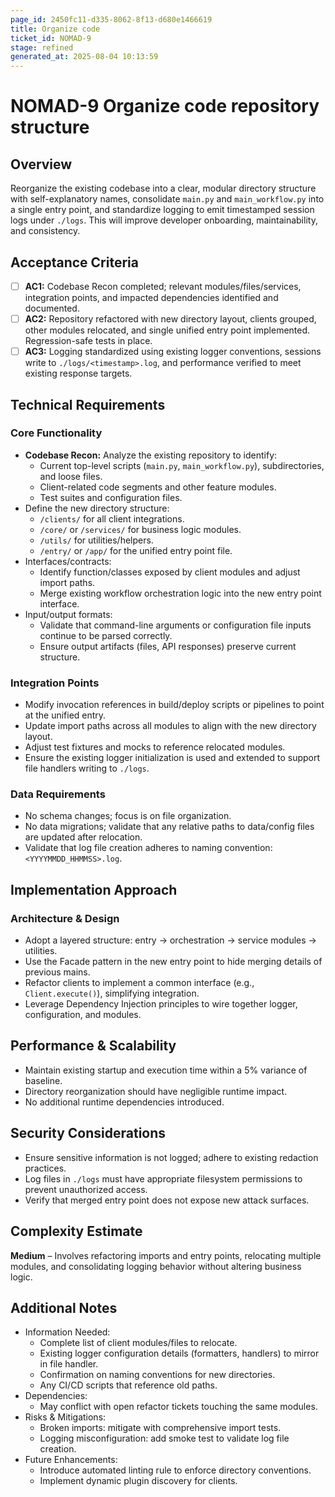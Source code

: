```yaml
---
page_id: 2450fc11-d335-8062-8f13-d680e1466619
title: Organize code
ticket_id: NOMAD-9
stage: refined
generated_at: 2025-08-04 10:13:59
---
```


# NOMAD-9 Organize code repository structure

## Overview
Reorganize the existing codebase into a clear, modular directory structure with self-explanatory names, consolidate `main.py` and `main_workflow.py` into a single entry point, and standardize logging to emit timestamped session logs under `./logs`. This will improve developer onboarding, maintainability, and consistency.

## Acceptance Criteria
- [ ] **AC1:** Codebase Recon completed; relevant modules/files/services, integration points, and impacted dependencies identified and documented.
- [ ] **AC2:** Repository refactored with new directory layout, clients grouped, other modules relocated, and single unified entry point implemented. Regression-safe tests in place.
- [ ] **AC3:** Logging standardized using existing logger conventions, sessions write to `./logs/<timestamp>.log`, and performance verified to meet existing response targets.

## Technical Requirements

### Core Functionality
- **Codebase Recon:** Analyze the existing repository to identify:
  - Current top-level scripts (`main.py`, `main_workflow.py`), subdirectories, and loose files.
  - Client-related code segments and other feature modules.
  - Test suites and configuration files.
- Define the new directory structure:
  - `/clients/` for all client integrations.
  - `/core/` or `/services/` for business logic modules.
  - `/utils/` for utilities/helpers.
  - `/entry/` or `/app/` for the unified entry point file.
- Interfaces/contracts:
  - Identify function/classes exposed by client modules and adjust import paths.
  - Merge existing workflow orchestration logic into the new entry point interface.
- Input/output formats:
  - Validate that command-line arguments or configuration file inputs continue to be parsed correctly.
  - Ensure output artifacts (files, API responses) preserve current structure.

### Integration Points
- Modify invocation references in build/deploy scripts or pipelines to point at the unified entry.
- Update import paths across all modules to align with the new directory layout.
- Adjust test fixtures and mocks to reference relocated modules.
- Ensure the existing logger initialization is used and extended to support file handlers writing to `./logs`.

### Data Requirements
- No schema changes; focus is on file organization.
- No data migrations; validate that any relative paths to data/config files are updated after relocation.
- Validate that log file creation adheres to naming convention: `<YYYYMMDD_HHMMSS>.log`.

## Implementation Approach

### Architecture & Design
- Adopt a layered structure: entry → orchestration → service modules → utilities.
- Use the Facade pattern in the new entry point to hide merging details of previous mains.
- Refactor clients to implement a common interface (e.g., `Client.execute()`), simplifying integration.
- Leverage Dependency Injection principles to wire together logger, configuration, and modules.

## Performance & Scalability
- Maintain existing startup and execution time within a 5% variance of baseline.
- Directory reorganization should have negligible runtime impact.
- No additional runtime dependencies introduced.

## Security Considerations
- Ensure sensitive information is not logged; adhere to existing redaction practices.
- Log files in `./logs` must have appropriate filesystem permissions to prevent unauthorized access.
- Verify that merged entry point does not expose new attack surfaces.

## Complexity Estimate
**Medium** – Involves refactoring imports and entry points, relocating multiple modules, and consolidating logging behavior without altering business logic.

## Additional Notes
- Information Needed:
  - Complete list of client modules/files to relocate.
  - Existing logger configuration details (formatters, handlers) to mirror in file handler.
  - Confirmation on naming conventions for new directories.
  - Any CI/CD scripts that reference old paths.
- Dependencies:
  - May conflict with open refactor tickets touching the same modules.
- Risks & Mitigations:
  - Broken imports: mitigate with comprehensive import tests.
  - Logging misconfiguration: add smoke test to validate log file creation.
- Future Enhancements:
  - Introduce automated linting rule to enforce directory conventions.
  - Implement dynamic plugin discovery for clients.
